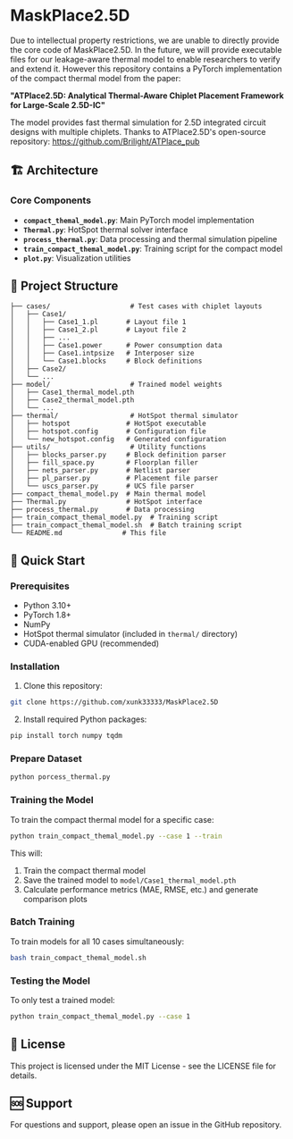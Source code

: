 # MaskPlace2.5D 
Due to intellectual property restrictions, we are unable to directly provide the core code of MaskPlace2.5D. In the future, we will provide executable files for our leakage-aware thermal model to enable researchers to verify and extend it. However this repository contains a PyTorch implementation of the compact thermal model from the paper:

**"ATPlace2.5D: Analytical Thermal-Aware Chiplet Placement Framework for Large-Scale 2.5D-IC"**

The model provides fast thermal simulation for 2.5D integrated circuit designs with multiple chiplets. 
Thanks to ATPlace2.5D's open-source repository: https://github.com/Brilight/ATPlace_pub

## 🏗️ Architecture

### Core Components

- **`compact_themal_model.py`**: Main PyTorch model implementation
- **`Thermal.py`**: HotSpot thermal solver interface
- **`process_thermal.py`**: Data processing and thermal simulation pipeline
- **`train_compact_themal_model.py`**: Training script for the compact model
- **`plot.py`**: Visualization utilities

## 📁 Project Structure

```
├── cases/                    # Test cases with chiplet layouts
│   ├── Case1/
│   │   ├── Case1_1.pl       # Layout file 1
│   │   ├── Case1_2.pl       # Layout file 2
│   │   ├── ...
│   │   ├── Case1.power      # Power consumption data
│   │   ├── Case1.intpsize   # Interposer size
│   │   └── Case1.blocks     # Block definitions
│   ├── Case2/
│   └── ...
├── model/                    # Trained model weights
│   ├── Case1_thermal_model.pth
│   ├── Case2_thermal_model.pth
│   └── ...
├── thermal/                  # HotSpot thermal simulator
│   ├── hotspot              # HotSpot executable
│   ├── hotspot.config       # Configuration file
│   └── new_hotspot.config   # Generated configuration
├── utils/                    # Utility functions
│   ├── blocks_parser.py     # Block definition parser
│   ├── fill_space.py        # Floorplan filler
│   ├── nets_parser.py       # Netlist parser
│   ├── pl_parser.py         # Placement file parser
│   └── uscs_parser.py       # UCS file parser
├── compact_themal_model.py  # Main thermal model
├── Thermal.py               # HotSpot interface
├── process_thermal.py       # Data processing
├── train_compact_themal_model.py  # Training script
├── train_compact_themal_model.sh  # Batch training script
└── README.md               # This file
```

## 🚀 Quick Start

### Prerequisites

- Python 3.10+
- PyTorch 1.8+
- NumPy
- HotSpot thermal simulator (included in `thermal/` directory)
- CUDA-enabled GPU (recommended)

### Installation

1. Clone this repository:
```bash
git clone https://github.com/xunk33333/MaskPlace2.5D
```

2. Install required Python packages:
```bash
pip install torch numpy tqdm
```
### Prepare Dataset
```bash
python porcess_thermal.py
```
### Training the Model

To train the compact thermal model for a specific case:

```bash
python train_compact_themal_model.py --case 1 --train
```

This will:
1. Train the compact thermal model
2. Save the trained model to `model/Case1_thermal_model.pth`
3. Calculate performance metrics (MAE, RMSE, etc.) and generate comparison plots
### Batch Training

To train models for all 10 cases simultaneously:

```bash
bash train_compact_themal_model.sh
```

### Testing the Model

To only test a trained model:

```bash
python train_compact_themal_model.py --case 1
```

## 📄 License

This project is licensed under the MIT License - see the LICENSE file for details.

## 🆘 Support

For questions and support, please open an issue in the GitHub repository.

